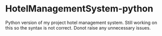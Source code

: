 # HotelManagementSystem-python
Python version of my project hotel management system.
Still working on this so the syntax is not correct.
Donot raise any unnecessary issues.
